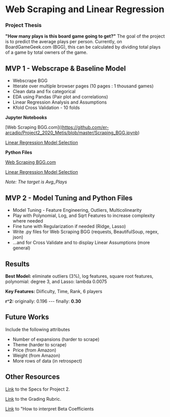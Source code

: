 # Web Scraping and Linear Regression

### Project Thesis
**"How many plays is this board game going to get?"** The goal of the project is to predict the average plays per person. Currently, on BoardGameGeek.com (BGG), this can be calculated by dividing total plays of a game by total owners of the game.

## MVP 1 - Webscrape & Baseline Model

- Webscrape BGG
- Itterate over multiple browser pages (10 pages : 1 thousand games)
- Clean data and fix categorical
- EDA using Pandas (Pair plot and correlations)
- Linear Regression Analysis and Assumptions
- Kfold Cross Validation - 10 folds

**Jupyter Notebooks**

[Web Scraping BGG.com]((https://github.com/er-arcadio/Project2_2020_Metis/blob/master/Scraping_BGG.ipynb)

[Linear Regression Model Selection](https://github.com/er-arcadio/Project2_2020_Metis/blob/master/BGG_Model.ipynb)

**Python Files**

[Web Scraping BGG.com](https://github.com/er-arcadio/Project2_2020_Metis/blob/master/BGG.py)

[Linear Regression Model Selection](https://github.com/er-arcadio/Project2_2020_Metis/blob/master/model_selection.py)

*Note: The target is Avg_Plays*
<br>

## MVP 2 - Model Tuning and Python Files
- Model Tuning - Feature Engineering, Outliers, Multicolinearity
- Play with Polynomial, Log, and Sqrt Features to increase complexity where needed
- Fine tune with Regularization if needed (Ridge, Lasso)
- Write .py files for Web Scraping BGG (requests, BeautifulSoup, regex, json)
- ...and for Cross Validate and to display Linear Assumptions (more general)

## Results 

**Best Model:** eliminate outliers (3%), log features, square root features, polynomial: degree 3, and Lasso: lambda 0.0075

**Key Features:** Diificulty, Time, Rank, 6 players

**r^2:** originally: 0.196 --- finally: **0.30**

## Future Works

Include the following attributes 
- Number of expansions (harder to scrape)
- Theme (harder to scrape)
- Price (from Amazon)
- Weight (from Amazon)
- More rows of data (in retrospect)

## Other Resources
[Link](https://github.com/thisismetis/chi20_ds15/blob/master/curriculum/project-02/project-02-introduction/project_02.md) to the Specs for Project 2.

[Link](https://docs.google.com/document/d/1oAJrWNR7HxNJVI2IHUuHArEvBccowLqvPObYbqtH0rs/edit) to the Grading Rubric.

[Link](https://data.library.virginia.edu/interpreting-log-transformations-in-a-linear-model/) to "How to interpret Beta Coefficients
